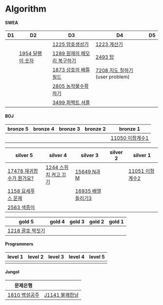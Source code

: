 # Algorithm

#### SWEA

| D1   | D2                                                           | D3                                                           | D4                                                           | D5   |
| ---- | ------------------------------------------------------------ | ------------------------------------------------------------ | ------------------------------------------------------------ | ---- |
|      |                                                              | <a href="https://github.com/dlguswjd0258/Algorithm/tree/main/SWEA/D3/S1225_암호생성기.java">1225 암호생성기</a> | <a href="https://github.com/dlguswjd0258/Algorithm/tree/main/SWEA/D4/S1223_계산기.java">1223 계산기</a> |      |
|      | <a href="https://github.com/dlguswjd0258/Algorithm/tree/main/SWEA/D2/S1954_달팽이숫자.java">1954 달팽이 숫자</a> | <a href="https://github.com/dlguswjd0258/Algorithm/tree/main/SWEA/D3/S1289_원재의메모리복구하기.java">1289 원재의 메모리 복구하기</a> | <a href="https://github.com/dlguswjd0258/Algorithm/tree/main/SWEA/D4/S2493_탑.java">2493 탑</a> |      |
|      |                                                              | <a href="https://github.com/dlguswjd0258/Algorithm/tree/main/SWEA/D3/S1873_상호의배틀필드.java">1873 상호의 배틀필드</a> | <a href="https://github.com/dlguswjd0258/Algorithm/tree/main/SWEA/D4/S7208_지도칠하기.java">7208 지도 칠하기</a> (user problem) |      |
|      |                                                              | <a href="https://github.com/dlguswjd0258/Algorithm/tree/main/SWEA/D3/S2805_농작물수확하기.java">2805 농작물수확하기</a> |                                                              |      |
|      |                                                              | <a href="https://github.com/dlguswjd0258/Algorithm/tree/main/SWEA/D3/S3499_퍼펙트셔플.java">3499 퍼펙트 셔플</a> |                                                              |      |





#### BOJ

| bronze 5 | bronze 4 | bronze 3 | bronze 2 | bronze 1                                                     |
| -------- | -------- | -------- | -------- | ------------------------------------------------------------ |
|          |          |          |          | <a href="https://github.com/dlguswjd0258/Algorithm/tree/main/BOJ/bronze1/B11050_이항계수1.java">11050 이항계수1</a> |

| silver 5                                                     | silver 4                                                     | silver 3                                                     | silver 2 | silver 1                                                     |
| ------------------------------------------------------------ | ------------------------------------------------------------ | ------------------------------------------------------------ | -------- | ------------------------------------------------------------ |
| <a href="https://github.com/dlguswjd0258/Algorithm/tree/main/BOJ/silver5/B17478_재귀함수가뭔가요.java">17478 재귀함수가 뭔가요?</a> | <a href="https://github.com/dlguswjd0258/Algorithm/tree/main/BOJ/silver4/B1244_스위치켜고끄기.java">1244 스위치 켜고 끄기</a> | <a href="https://github.com/dlguswjd0258/Algorithm/tree/main/BOJ/silver3/B15649_N과M.java">15649 N과M</a> |          | <a href="https://github.com/dlguswjd0258/Algorithm/tree/main/BOJ/silver1/B11051_이항계수2.java">11051 이항계수2</a> |
| <a href="https://github.com/dlguswjd0258/Algorithm/tree/main/BOJ/silver5/B1158_요세푸스문제.java">1158 요세푸스 문제</a> |                                                              | <a href="https://github.com/dlguswjd0258/Algorithm/tree/main/BOJ/silver3/B16935_배열돌리기3.java">16935 배열 돌리기3</a> |          |                                                              |
| <a href="https://github.com/dlguswjd0258/Algorithm/tree/main/BOJ/silver5/B2563_색종이.java">2563 색종이</a> |                                                              |                                                              |          |                                                              |

| gold 5                                                       | gold 4 | gold 3 | gold 2 | gold 1 |
| ------------------------------------------------------------ | ------ | ------ | ------ | ------ |
| <a href="https://github.com/dlguswjd0258/Algorithm/tree/main/BOJ/gold5/B1218_괄호짝짓기.java">1218 괄호 짝짓기</a> |        |        |        |        |





#### Programmers

| level 1 | level 2 | level 3 | level 4 | level 5 |
| ------- | ------- | ------- | ------- | ------- |
|         |         |         |         |         |





#### Jungol

| 문제은행                                                     |                                                              |
| ------------------------------------------------------------ | ------------------------------------------------------------ |
| <a href="https://github.com/dlguswjd0258/Algorithm/tree/main/Jungol/J1810_백설공주.java">1810 백설공주</a> | <a href="https://github.com/dlguswjd0258/Algorithm/tree/main/Jungol/J1141_불쾌한날.java">J1141 불쾌한날</a> |



